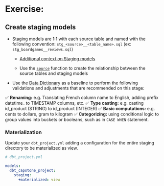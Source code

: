 # Exercise:

## Create staging models
- Staging models are 1:1 with each source table and named with the following convention: `stg_<source>__<table_name>.sql` (ex: `stg_boardgames__reviews.sql`)
  - [Additional context on Staging models](https://docs.getdbt.com/guides/best-practices/how-we-structure/2-staging)

  - Use the [`source`](https://docs.getdbt.com/reference/dbt-jinja-functions/source) function to create the relationship between the source tables and staging models

- Use the [Data Dictionary](https://docs.google.com/spreadsheets/d/1W3oXg2I52cy2oLPJQz7Ah4a8TQGju9yByI57JWWFbEc/edit?usp=drive_link) as a baseline to perform the following validations and adjustments that are recommended on this stage:

✅ **Renaming:** e.g. Translating French column name to English, adding prefix datetime_ to TIMESTAMP columns, etc.
✅ **Type casting:** e.g. casting id_product (STRING) to id_product (INTEGER)
✅ **Basic computations:** e.g. cents to dollars, gram to kilogram
✅ **Categorizing:** using conditional logic to group values into buckets or booleans, such as in `CASE WHEN` statement.

### Materialization
Update your `dbt_project.yml` adding a configuration for the entire staging directory to be materialized as view.

``` yaml
# dbt_project.yml

models:
  dbt_capstone_project:
    staging:
      +materialized: view
```